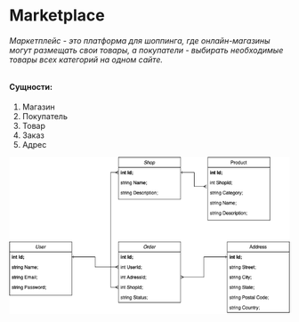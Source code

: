 # Marketplace

<h6>Маркетплейс - это платформа для шоппинга, где онлайн-магазины могут размещать свои товары, а покупатели - выбирать необходимые товары всех категорий на одном сайте. </h6>
  
  <h4>Сущности:</h4>
  <ol>
  <li>Магазин
    <li>Покупатель
      <li>Товар
        <li>Заказ
          <li>Адрес
</ol>

![Schema](Marketplace-2.png)
